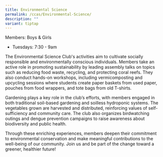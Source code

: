 ```yaml
---
title: Environmental Science
permalink: /ccas/Environmental-Science/
description: ""
variant: tiptap
---
```

<p>Members: Boys &amp; Girls</p>
<ul data-tight="true" class="tight">
<li>
<p>Tuesdays: 7:30 - 9am</p>
</li>
</ul>
<p>The Environmental Science Club's activities aim to cultivate socially
responsible and environmentally conscious individuals. Members take an
active role in promoting sustainability by leading assembly talks on topics
such as reducing food waste, recycling, and protecting coral reefs. They
also conduct hands-on workshops, including vermicomposting and upcycling
sessions where students create paper baskets from used paper, pouches from
food wrappers, and tote bags from old T-shirts.</p>
<p>Gardening plays a key role in the club’s efforts, with members engaged
in both traditional soil-based gardening and soilless hydroponic systems.
The vegetables grown are harvested and distributed, reinforcing values
of self-sufficiency and community care. The club also organizes birdwatching
outings and dengue prevention campaigns to raise awareness about biodiversity
and public health.</p>
<p>Through these enriching experiences, members deepen their commitment to
environmental conservation and make meaningful contributions to the well-being
of our community. Join us and be part of the change toward a greener, healthier
future!</p>
<p></p>